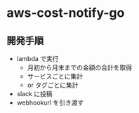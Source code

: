 # aws-cost-notify-go

## 開発手順

- lambda で実行
  - 月初から月末までの金額の合計を取得
  - サービスごとに集計
  - or タグごとに集計
- slack に投稿
- webhookurl を引き渡す
